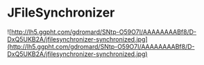 # JFileSynchronizer #
![http://lh5.ggpht.com/gdromard/SNtp-O59O7I/AAAAAAAABf8/D-DxQ5UKB2A/jfilesynchronizer-synchronized.jpg](http://lh5.ggpht.com/gdromard/SNtp-O59O7I/AAAAAAAABf8/D-DxQ5UKB2A/jfilesynchronizer-synchronized.jpg)